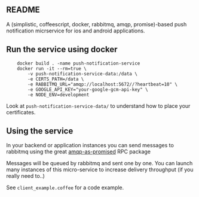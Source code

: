 README
------

A (simplistic, coffeescript, docker, rabbitmq, amqp, promise)-based
push notification micrservice for ios and android applications.


Run the service using docker
----------------------------

		docker build . -name push-notification-service
		docker run -it --rm=true \
			-v push-notification-service-data:/data \
			-e CERTS_PATH=/data \
			-e RABBITMQ_URL="amqp://localhost:5672//?heartbeat=10" \
			-e GOOGLE_API_KEY="your-google-gcm-api-key" \
			-e NODE_ENV=development

Look at `push-notification-service-data/` to understand how to place your
certificates.


Using the service
-----------------

In your backend or application instances you can send messages to rabbitmq using
the great [amqp-as-promised](https://github.com/ttab/amqp-as-promised) RPC package

Messages will be queued by rabbitmq and sent one by one. You can launch many
instances of this micro-service to increase delivery throughput
(if you really need to..)

See `client_example.coffee` for a code example.
